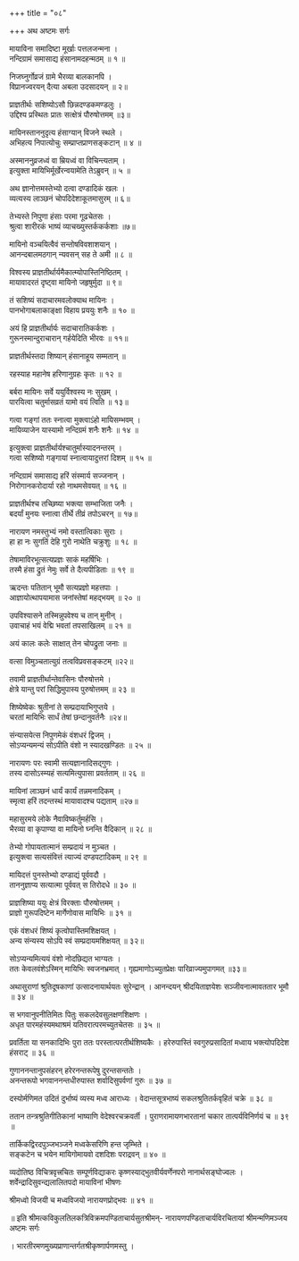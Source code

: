+++
title = "०८"

+++
अथ अष्टमः सर्गः

मायाविना समादिष्टा मूर्खाः पत्तलजन्मना ।  
नन्दिग्रामं समासाद्य हंसानामदहन्मठम् ॥ १ ॥

निजघ्नुर्गोव्रजं ग्रामे भैरव्या बालकानपि ।  
विप्रानज्वरयन् दैत्या अबला उदसादयन् ॥ २॥

प्राज्ञतीर्थः सशिष्योऽसौ छिन्नदण्डकमण्डलुः ।  
उद्दिश्य प्रस्थितः प्रातः सत्क्षेत्रं पौरुषोत्तमम् ॥३॥

मायिनस्ताननुदृत्य हंसाग्यान् विजने स्थले ।  
अभिहत्य निपात्योचुः सम्प्राप्तप्राणसङ्कटान् ॥ ४ ॥

अस्माननुव्रजध्वं वा म्रियध्वं वा विचिन्त्यताम् ।  
इत्युक्ता मायिभिर्मूर्खेरन्वयामेति तेऽब्रुवन् ॥ ५ ॥

अथ ज्ञानोत्तमस्तेभ्यो दत्वा दण्डादिकं खलः ।  
व्यत्यस्य लाञ्छनं चोपदिदेशाकूतमासुरम् ॥ ६॥

तेभ्यस्ते निपुणा हंसाः परमा गूढचेतसः ।  
श्रुत्वा शारीरकं भाष्यं व्याचख्युस्तर्ककर्कशाः ॥७॥

मायिनो वञ्चयित्वैवं सन्तोषविवशाशयान् ।  
आनन्दबालमठगान् न्यवसन् सह ते अमी ॥ ८ ॥

विश्वस्य प्राज्ञतीर्थार्यमैकात्म्योपास्तिनिष्ठितम् ।  
मायावादरतं दृष्ट्वा मायिनो जहृषुर्मुदा ॥ ९॥

तं सशिष्यं सदाचारमवलोक्याथ मायिनः ।  
पानभोगाबलाकाङ्क्षा विहाय प्रययुः शनैः ॥ १० ॥

अयं हि प्राज्ञतीर्थार्यः सदाचारातिकर्कशः ।  
गुरूनस्मान्दुराचारान् गर्हयेदिति भीरवः ॥ ११॥

प्राज्ञतीर्थस्तदा शिष्यान् हंसानाहूय सम्मतान् ॥ 

रहस्याह महानेष हरिणानुग्रहः कृतः ॥ १२ ॥

बर्बरा मायिनः सर्वे ययुर्विश्वस्य नः सुखम् ।  
पारयित्वा चतुर्मासव्रतं यामो वयं त्विति ॥ १३॥

गत्वा गङ्गां ततः स्नात्वा मुक्त्वाऽंहो मायिसम्भवम् ।  
मायिव्याजेन यास्यामो नन्दिग्रमं शनैः शनैः ॥ १४ ॥

इत्युक्त्वा प्राज्ञतीर्थार्यश्चातुर्मास्यादनन्तरम् ।  
गत्वा सशिष्यो गङ्गायां स्नात्वायादुत्तरां दिशम् ॥ १५ ॥

नन्दिग्रामं समासाद्य हरिं संस्मार्य सज्जनान् ।  
निरोगानकरोदार्या रहो नाथमसेवयत् ॥ १६ ॥

प्राज्ञतीर्थश्च तच्छिष्या भक्त्या सम्भाजिता जनैः ।  
बदर्यां मुनयः स्नात्वा तीर्थे तीव्रं तपोऽचरन् ॥ १७॥

नारायण नमस्तुभ्यं नमो वस्तात्विकाः सुराः ।  
हा हा नः सुगतिं देहि गुरो नाथेति चक्रुशुः ॥ १८ ॥

तेषामाविरभूत्सत्यप्रज्ञः साकं महर्षिभिः ।  
तस्मै हंसा द्रुतं नेमुः सर्वे ते दैत्यपीडिताः ॥ १९ ॥

ऋदन्तः पतितान् भूमौ सत्यप्रज्ञो महत्तपाः ।  
आज्ञायोत्थापयामास जनांस्तेषां महद्भयम् ॥ २० ॥

उपविश्यासने तस्मिन्नुपवेश्य च तान् मुनीन् ।  
उवाचाहं भयं वेद्मि भवतां तपसाखिलम् ॥ २१ ॥

अयं कालः कलेः साक्षात् तेन चोपद्रुता जनाः ॥ 

वत्सा विमुञ्चतात्युग्रं तत्वविप्रवसङ्कटम् ॥२२॥

तवामी प्राज्ञतीर्थान्तेवासिनः पौरुषोत्तमे ।  
क्षेत्रे यान्तु परां सिद्धिमुपास्य पुरुषोत्तमम् ॥ २३ ॥

शिष्येष्वेकः श्रुतीनां ते सम्प्रदायाभिगुप्तये ।  
चरतां मायिभिः सार्धं तेषां छन्दानुवर्तनैः ॥२४॥

संन्यासयेत्स निपुणमेकं वंशधरं द्विजम् ।  
सोऽप्यन्यमन्यं सोऽपीति वंशो न स्यादखण्डितः ॥ २५ ॥

नारायणः परः स्वामी सत्यज्ञानादिसद्गुणः ।  
तस्य दासोऽस्म्यहं सत्यमित्युपासा प्रवर्तताम् ॥ २६ ॥

मायिनां लाञ्छनं धार्यं कार्यं तन्नमनादिकम् ।  
स्मृत्वा हरिं तदन्तस्थं मायावादश्च पद्यताम् ॥२७॥

महासुरमये लोके नैवाविष्कर्तुमर्हसि ।  
भैरव्या वा कृपाण्या वा मायिनो घ्नन्ति वैदिकान् ॥ २८ ॥

तेभ्यो गोपायतात्मानं सम्प्रदायं न मुञ्चत ।  
इत्युक्त्वा सत्यसंवित्तं त्याज्यं दण्डपटादिकम् ॥ २९ ॥

मायिदत्तं पुनस्तेभ्यो दण्डाद्यं पूर्ववदौ ।  
ताननुज्ञाप्य सत्यात्मा पूर्ववत् स तिरोदधे ॥ ३० ॥

प्राज्ञशिष्या ययुः क्षेत्रं विरक्ताः पौरुषोत्तमम् ।  
प्राज्ञो गुरूपदिष्टेन मार्गेणोवास मायिभिः ॥ ३१ ॥

एकं वंशधरं शिष्यं कृत्वोपास्तिमशिक्षयत् ।  
अन्य संन्यस्य सोऽपि स्वं सम्प्रदायमशिक्षयत् ॥ ३२॥

सोऽप्यन्यमित्ययं वंशो नोदछिद्यत भाग्यतः ।  
ततः केवलवंशेऽस्मिन् मायिभिः स्वजनभ्रमात् । गृह्यमाणोऽच्युतप्रेक्षः पारिव्राज्यमुपागमत् ॥३३॥

अथासुराणां श्रुतिदूषकाणां उत्सादनायार्थयतः सुरेन्द्रान् । आनन्दयन् श्रीदयिताज्ञयेशः सञ्जीवनात्मावततार भूमौ ॥ ३४ ॥

स भगवानुपनीतिमितः पितुः सकलदेवसुलक्षणशिक्षणः ।  
अधृत पारमहंस्यमथाश्रमं यतिवरात्परमच्युतचेतसः ॥ ३५ ॥

प्रवर्तिता या सनकादिभिः पुरा ततः परस्तात्परतीर्थशिष्यकैः । हरेरुपास्तिं स्वगुरुप्रसादितां मध्वाय भक्त्योपदिदेश हंसराट् ॥ ३६ ॥

गुणाननन्तानुपसंहरन् हरेरनन्तरूपेषु दुरन्तसन्ततेः ।  
अनन्तरूपो भगवाननन्तधीरुपास्त शर्वादिसुपर्वणां गुरुः ॥ ३७ ॥ 

दस्योर्मणिमत उदितं दुर्भाष्यं व्यस्य मध्व आराध्यः । वेदान्तसूत्रभाष्यं सकलश्रुतितर्कवृहितं चक्रे ॥ ३८ ॥

ततान तन्त्रश्रुतिगीतिकानां भाष्याणि वेदेश्वरचक्रवर्ती । पुराणरामायणभारतानां चकार तात्पर्यविनिर्णयं च ॥ ३९ ॥

तार्किकद्विरदपुञ्जभञ्जने मध्वकेसरिणि हन्त जृम्भिते ।  
सङ्कटेन च भयेन मायिगोमायवो दशदिशः पराद्रवन् ॥ ४० ॥

व्यदोतिष्ठ विचित्रवृत्त्रचितः सम्पूर्णविद्याकरः कृष्णस्याद्भुतवीर्यवर्णेनपरो नानार्थसङ्घोज्वलः ।  
शर्वेन्द्रादिसुवन्द्यलालितपदो मायाविनां भीषणः

श्रीमध्वो विजयी च मध्वविजयो नारायणप्रोद्भवः ॥ ४१ ॥

॥ इति श्रीमत्कविकुलतिलकत्रिविक्रमपण्डिताचार्यसुतश्रीमन्- नारायणपण्डिताचार्यविरचितायां श्रीमन्मणिमञ्जय अष्टमः सर्गः

। भारतीरमणमुख्यप्राणान्तर्गतश्रीकृष्णार्पणमस्तु ।  
